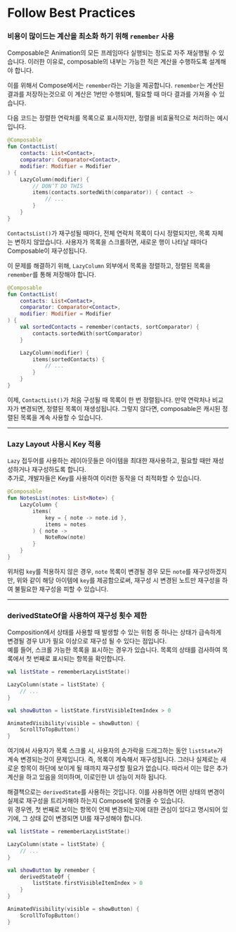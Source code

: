 # Follow Best Practices

### 비용이 많이드는 계산을 최소화 하기 위해 `remember` 사용
Composable은 Animation의 모든 프레임마다 실행되는 정도로 자주 재실행될 수 있습니다. 
이러한 이유로, composable의 내부는 가능한 적은 계산을 수행하도록 설계해야 합니다.

이를 위해서 Compose에서는 `remember`라는 기능을 제공합니다.
`remember`는 계산된 결과를 저장하는것으로 이 계산은 1번만 수행되며, 필요할 때 마다 결과를 가져올 수 있습니다.

다음 코드는 정렬한 연락처를 목록으로 표시하지만, 정렬을 비효율적으로 처리하는 예시 입니다.

```kotlin
@Composable
fun ContactList(
    contacts: List<Contact>,
    comparator: Comparator<Contact>,
    modifier: Modifier = Modifier
) {
    LazyColumn(modifier) {
        // DON’T DO THIS
        items(contacts.sortedWith(comparator)) { contact ->
            // ...
        }
    }
}
```

`ContactsList()`가 재구성될 때마다, 전체 연락처 목록이 다시 정렬되지만, 목록 자체는 변하지 않았습니다. 
사용자가 목록을 스크롤하면, 새로운 행이 나타날 때마다 Composable이 재구성됩니다.

이 문제를 해결하기 위해, `LazyColumn` 외부에서 목록을 정렬하고, 정렬된 목록을 `remember`를 통해 저장해야 합니다.

```kotlin
@Composable
fun ContactList(
    contacts: List<Contact>,
    comparator: Comparator<Contact>,
    modifier: Modifier = Modifier
) {
    val sortedContacts = remember(contacts, sortComparator) {
        contacts.sortedWith(sortComparator)
    }

    LazyColumn(modifier) {
        items(sortedContacts) {
            // ...
        }
    }
}
```

이제, `ContactList()`가 처음 구성될 때 목록이 한 번 정렬됩니다. 
만약 연락처나 비교자가 변경되면, 정렬된 목록이 재생성됩니다. 
그렇지 않다면, composable은 캐시된 정렬된 목록을 계속 사용할 수 있습니다.

---

### Lazy Layout 사용시 Key 적용

`Lazy` 접두어를 사용하는 레이아웃들은 아이템을 최대한 재사용하고, 필요할 때만 재성성하거나 재구성하도록 합니다.   
추가로, 개발자들은 Key를 사용하여 이러한 동작을 더 최적화할 수 있습니다.

```kotlin
@Composable
fun NotesList(notes: List<Note>) {
    LazyColumn {
        items(
            key = { note -> note.id },
            items = notes
        ) { note ->
            NoteRow(note)
        }
    }
}
```
위처럼 `key`를 적용하지 않은 경우, `note` 목록이 변경될 경우 모든 `note`를 재구성하겠지만, 
위와 같이 해당 아이템에 `key`를 제공함으로써, 재구성 시 변경된 노트만 재구성을 하여 불필요한 재구성을 피할 수 있습니다. 

---

### derivedStateOf을 사용하여 재구성 횟수 제한

Composition에서 상태를 사용할 때 발생할 수 있는 위험 중 하나는 상태가 급속하게 변경될 경우 UI가 필요 이상으로 재구성 될 수 있다는 점입니다.  
예를 들어, 스크롤 가능한 목록을 표시하는 경우가 있습니다. 목록의 상태를 검사하여 목록에서 첫 번째로 표시되는 항목을 확인합니다.

```kotlin
val listState = rememberLazyListState()

LazyColumn(state = listState) {
    // ...
}

val showButton = listState.firstVisibleItemIndex > 0

AnimatedVisibility(visible = showButton) {
    ScrollToTopButton()
}
```

여기에서 사용자가 목록 스크롤 시, 사용자의 손가락을 드래그하는 동안 `listState`가 계속 변경되는것이 문제입니다.
즉, 목록이 계속해서 재구성됩니다. 그러나 실제로는 새로운 항목이 하단에 보이게 될 때까지 재구성할 필요가 없습니다.
따라서 이는 많은 추가 계산을 하고 있음을 의미하며, 이로인한 UI 성능이 저하 됩니다.

해결책으로는 `derivedState`를 사용하는 것입니다. 이를 사용하면 어떤 상태의 변경이 실제로 재구성을 트리거해야 하는지 Compose에 알려줄 수 있습니다.  
위 경우엔, 첫 번째로 보이는 항목이 언제 변경되는지에 대한 관심이 있다고 명시되어 있기에, 그 상태 값이 변경되면 UI를 재구성해야 합니다.

```kotlin
val listState = rememberLazyListState()

LazyColumn(state = listState) {
    // ...
}

val showButton by remember {
    derivedStateOf {
        listState.firstVisibleItemIndex > 0
    }
}

AnimatedVisibility(visible = showButton) {
    ScrollToTopButton()
}
```